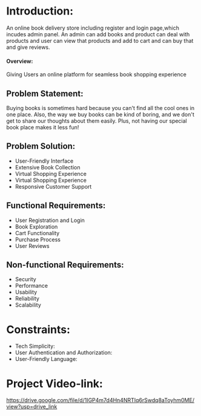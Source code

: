 # Introduction:
An online book delivery store including register and login page,which incudes admin panel. An admin can add books and product can deal with products and user can view that products and add to cart and can buy that and give reviews.

#### Overview:
Giving Users an online platform for seamless book shopping experience

## Problem Statement:
Buying books is sometimes hard because you can't find all the cool ones in one place. Also, the way we buy books can be kind of boring, and we don't get to share our thoughts about them easily. Plus, not having our special book place makes it less fun!

## Problem Solution:
- User-Friendly Interface
- Extensive Book Collection
- Virtual Shopping Experience
- Virtual Shopping Experience
- Responsive Customer Support
  
## Functional Requirements:
- User Registration and Login
- Book Exploration
- Cart Functionality
- Purchase Process
- User Reviews
  
## Non-functional Requirements:
- Security
- Performance  
- Usability
- Reliability
- Scalability

# Constraints:
- Tech Simplicity:
- User Authentication and Authorization:
- User-Friendly Language:

# Project Video-link:

https://drive.google.com/file/d/1IGP4m7d4Hn4NRTIq6rSwdq8aToyhm0ME/view?usp=drive_link
